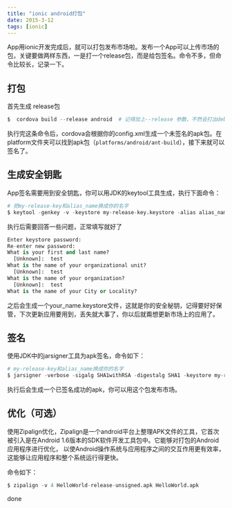 ```yaml
---
title: "ionic android打包"
date: 2015-3-12
tags: [ionic]
---
```




App用ionic开发完成后，就可以打包发布市场啦。发布一个App可以上传市场的包，关键要做两样东西，一是打一个release包，而是给包签名。命令不多，但命令比较长，记录一下。
<!-- more-->

## 打包

首先生成 release包

``` python
$  cordova build --release android  # 记得加上--release 参数，不然会打出debug包
```

执行完这条命令后，cordova会根据你的config.xml生成一个未签名的apk包。在platform文件夹可以找到apk包（<code>platforms/android/ant-build</code>），接下来就可以签名了。

## 生成安全钥匙

App签名需要用到安全钥匙，你可以用JDK的keytool工具生成，执行下面命令：

``` python
# 把my-release-key和alias_name换成你的名字
$ keytool -genkey -v -keystore my-release-key.keystore -alias alias_name -keyalg RSA -keysize 2048 -validity 10000
```

执行后需要回答一些问题，正常填写就好了

``` python
Enter keystore password:
Re-enter new password:
What is your first and last name?
  [Unknown]:  test
What is the name of your organizational unit?
  [Unknown]:  test
What is the name of your organization?
  [Unknown]:  test
What is the name of your City or Locality?

```

之后会生成一个your_name.keystore文件，这就是你的安全秘钥，记得要好好保管，下次更新应用要用到，丢失就大事了，你以后就甭想更新市场上的应用了。

## 签名

使用JDK中的jarsigner工具为apk签名，命令如下：

``` python
# my-release-key和alias_name换成你的名字
$ jarsigner -verbose -sigalg SHA1withRSA -digestalg SHA1 -keystore my-release-key.keystore HelloWorld-release-unsigned.apk alias_name
```

执行后会生成一个已签名成功的apk，你可以用这个包发布市场。

## 优化（可选）

使用Zipalign优化，Zipalign是一个android平台上整理APK文件的工具，它首次被引入是在Android 1.6版本的SDK软件开发工具包中。它能够对打包的Android应用程序进行优化， 以使Android操作系统与应用程序之间的交互作用更有效率，这能够让应用程序和整个系统运行得更快。

命令如下：

``` python
$ zipalign -v 4 HelloWorld-release-unsigned.apk HelloWorld.apk
```

done




